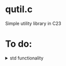 # qutil.c
Simple utility library in C23

# To do:
<details>
<summary>std functionality</summary>
  
- [ ] result type
- - [ ] error propagation (TRY macros)
  - [ ] Generic macroses for all methods (thats below)
  - [x] result_T_ERR_ok()
  - [x] result_T_ERR_err()
  - [x] result_T_ERR_get_err()
  - [ ] result_T_ERR_get_value()
  - [ ] result_T_ERR_unwrap()
  - [x] result_T_ERR_inspect()
  - [x] result_T_ERR_inspect_err()
  - [ ] result_T_ERR_and_then()
  - [ ] result_T_ERR_or_else()
  - [ ] result_T_ERR_map()
  - [x] result_is_ok()
  - [x] result_ok_err()
  - [x] result_match()
- [ ] option type
- - [ ] option propagation (TRY macros)
  - [ ] Generic macroses for all methods (thats below)
  - [x] option_T_value()
  - [x] option_T_none()
  - [ ] option_T_get_or()
  - [ ] option_T_get_or_else()
  - [ ] option_T_map()
  - [ ] option_T_unwrap()
  - [x] option_has_value()
  - [x] option_match()
- [ ] logger

</details>

